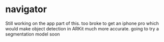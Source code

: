 # navigator

Still working on the app part of this. too broke to get an iphone pro which would make object detection in ARKit much more accurate. going to try a segmentation model soon
